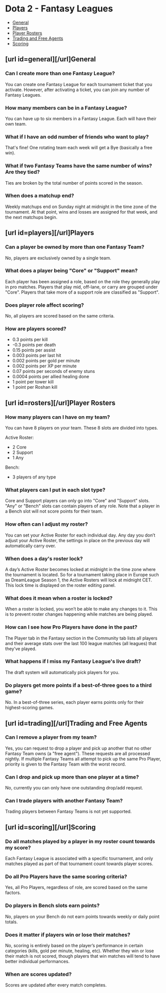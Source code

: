 # Dota 2 - Fantasy Leagues


* [General](#general)
* [Players](#players)
* [Player Rosters](#rosters)
* [Trading and Free Agents](#trading)
* [Scoring](#scoring)

  
  
## [url id=general][/url]**General**
  
  
### Can I create more than one Fantasy League?
You can create one Fantasy League for each tournament ticket that you activate. However, after activating a ticket, you can join any number of Fantasy Leagues.  
  
###   
### How many members can be in a Fantasy League?
You can have up to six members in a Fantasy League. Each will have their own team.  
  
### What if I have an odd number of friends who want to play?
That's fine! One rotating team each week will get a Bye (basically a free win).  
  
### What if two Fantasy Teams have the same number of wins? Are they tied?
Ties are broken by the total number of points scored in the season.  
  
### When does a matchup end?
Weekly matchups end on Sunday night at midnight in the time zone of the tournament. At that point, wins and losses are assigned for that week, and the next matchups begin.  
  
## [url id=players][/url]**Players**
  
  
### Can a player be owned by more than one Fantasy Team?
No, players are exclusively owned by a single team.  
  
### What does a player being "Core" or "Support" mean?
Each player has been assigned a role, based on the role they generally play in pro matches. Players that play mid, off-lane, or carry are grouped under "Core". Players that take more of a support role are classified as "Support".  
  
### Does player role affect scoring?
No, all players are scored based on the same criteria.  
  
### How are players scored?

* 0.3 points per kill
* -0.3 points per death
* 0.15 points per assist
* 0.003 points per last hit
* 0.002 points per gold per minute
* 0.002 points per XP per minute
* 0.07 points per seconds of enemy stuns
* 0.0004 points per allied healing done
* 1 point per tower kill
* 1 point per Roshan kill

  
  
## [url id=rosters][/url]**Player Rosters**
  
  
### How many players can I have on my team?
You can have 8 players on your team. These 8 slots are divided into types.  
  
Active Roster:  

* 2 Core
* 2 Support
* 1 Any

  
Bench:  

* 3 players of any type

  
### What players can I put in each slot type?
Core and Support players can only go into "Core" and "Support" slots. "Any" or "Bench" slots can contain players of any role. Note that a player in a Bench slot will not score points for their team.  
  
### How often can I adjust my roster?
You can set your Active Roster for each individual day. Any day you don’t adjust your Active Roster, the settings in place on the previous day will automatically carry over.  
  
### When does a day's roster lock?
A day’s Active Roster becomes locked at midnight in the time zone where the tournament is located. So for a tournament taking place in Europe such as DreamLeague Season 1, the Active Rosters will lock at midnight CET. This lock time is displayed on the roster editing panel.  
  
### What does it mean when a roster is locked?
When a roster is locked, you won’t be able to make any changes to it. This is to prevent roster changes happening while matches are being played.  
  
### How can I see how Pro Players have done in the past?
The Player tab in the Fantasy section in the Community tab lists all players and their average stats over the last 100 league matches (all leagues) that they’ve played.  
  
### What happens if I miss my Fantasy League's live draft?
The draft system will automatically pick players for you.  
  
### Do players get more points if a best-of-three goes to a third game?
No. In a best-of-three series, each player earns points only for their highest-scoring games.  
  
## [url id=trading][/url]**Trading and Free Agents**
  
  
### Can I remove a player from my team?
Yes, you can request to drop a player and pick up another that no other Fantasy Team owns (a "free agent"). These requests are all processed nightly. If multiple Fantasy Teams all attempt to pick up the same Pro Player, priority is given to the Fantasy Team with the worst record.  
  
### Can I drop and pick up more than one player at a time?
No, currently you can only have one outstanding drop/add request.  
  
### Can I trade players with another Fantasy Team?
Trading players between Fantasy Teams is not yet supported.  
  
## [url id=scoring][/url]**Scoring**
  
  
### Do all matches played by a player in my roster count towards my score?
Each Fantasy League is associated with a specific tournament, and only matches played as part of that tournament count towards player scores.  
  
### Do all Pro Players have the same scoring criteria?
Yes, all Pro Players, regardless of role, are scored based on the same factors.  
  
### Do players in Bench slots earn points?
No, players on your Bench do not earn points towards weekly or daily point totals.  
  
### Does it matter if players win or lose their matches?
No, scoring is entirely based on the player’s performance in certain categories (kills, gold per minute, healing, etc). Whether they win or lose their match is not scored, though players that win matches will tend to have better individual performances.  
  
### When are scores updated?
Scores are updated after every match completes.  
  
